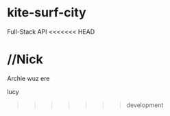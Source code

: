 # kite-surf-city
Full-Stack API
<<<<<<< HEAD

//Nick
=======
Archie wuz ere

lucy
>>>>>>> development
